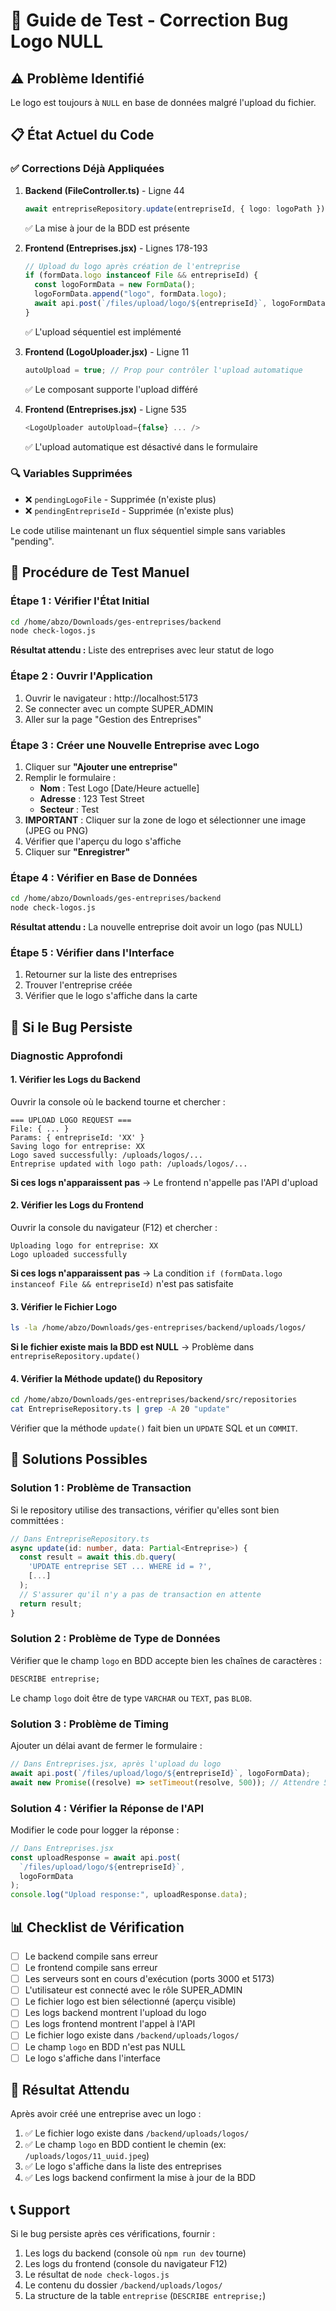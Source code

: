# 🧪 Guide de Test - Correction Bug Logo NULL

## ⚠️ Problème Identifié

Le logo est toujours à `NULL` en base de données malgré l'upload du fichier.

## 📋 État Actuel du Code

### ✅ Corrections Déjà Appliquées

1. **Backend (FileController.ts)** - Ligne 44

   ```typescript
   await entrepriseRepository.update(entrepriseId, { logo: logoPath });
   ```

   ✅ La mise à jour de la BDD est présente

2. **Frontend (Entreprises.jsx)** - Lignes 178-193

   ```javascript
   // Upload du logo après création de l'entreprise
   if (formData.logo instanceof File && entrepriseId) {
     const logoFormData = new FormData();
     logoFormData.append("logo", formData.logo);
     await api.post(`/files/upload/logo/${entrepriseId}`, logoFormData);
   }
   ```

   ✅ L'upload séquentiel est implémenté

3. **Frontend (LogoUploader.jsx)** - Ligne 11

   ```javascript
   autoUpload = true; // Prop pour contrôler l'upload automatique
   ```

   ✅ Le composant supporte l'upload différé

4. **Frontend (Entreprises.jsx)** - Ligne 535
   ```javascript
   <LogoUploader autoUpload={false} ... />
   ```
   ✅ L'upload automatique est désactivé dans le formulaire

### 🔍 Variables Supprimées

- ❌ `pendingLogoFile` - Supprimée (n'existe plus)
- ❌ `pendingEntrepriseId` - Supprimée (n'existe plus)

Le code utilise maintenant un flux séquentiel simple sans variables "pending".

## 🧪 Procédure de Test Manuel

### Étape 1 : Vérifier l'État Initial

```bash
cd /home/abzo/Downloads/ges-entreprises/backend
node check-logos.js
```

**Résultat attendu :** Liste des entreprises avec leur statut de logo

### Étape 2 : Ouvrir l'Application

1. Ouvrir le navigateur : http://localhost:5173
2. Se connecter avec un compte SUPER_ADMIN
3. Aller sur la page "Gestion des Entreprises"

### Étape 3 : Créer une Nouvelle Entreprise avec Logo

1. Cliquer sur **"Ajouter une entreprise"**
2. Remplir le formulaire :
   - **Nom** : Test Logo [Date/Heure actuelle]
   - **Adresse** : 123 Test Street
   - **Secteur** : Test
3. **IMPORTANT** : Cliquer sur la zone de logo et sélectionner une image (JPEG ou PNG)
4. Vérifier que l'aperçu du logo s'affiche
5. Cliquer sur **"Enregistrer"**

### Étape 4 : Vérifier en Base de Données

```bash
cd /home/abzo/Downloads/ges-entreprises/backend
node check-logos.js
```

**Résultat attendu :** La nouvelle entreprise doit avoir un logo (pas NULL)

### Étape 5 : Vérifier dans l'Interface

1. Retourner sur la liste des entreprises
2. Trouver l'entreprise créée
3. Vérifier que le logo s'affiche dans la carte

## 🐛 Si le Bug Persiste

### Diagnostic Approfondi

#### 1. Vérifier les Logs du Backend

Ouvrir la console où le backend tourne et chercher :

```
=== UPLOAD LOGO REQUEST ===
File: { ... }
Params: { entrepriseId: 'XX' }
Saving logo for entreprise: XX
Logo saved successfully: /uploads/logos/...
Entreprise updated with logo path: /uploads/logos/...
```

**Si ces logs n'apparaissent pas** → Le frontend n'appelle pas l'API d'upload

#### 2. Vérifier les Logs du Frontend

Ouvrir la console du navigateur (F12) et chercher :

```
Uploading logo for entreprise: XX
Logo uploaded successfully
```

**Si ces logs n'apparaissent pas** → La condition `if (formData.logo instanceof File && entrepriseId)` n'est pas satisfaite

#### 3. Vérifier le Fichier Logo

```bash
ls -la /home/abzo/Downloads/ges-entreprises/backend/uploads/logos/
```

**Si le fichier existe mais la BDD est NULL** → Problème dans `entrepriseRepository.update()`

#### 4. Vérifier la Méthode update() du Repository

```bash
cd /home/abzo/Downloads/ges-entreprises/backend/src/repositories
cat EntrepriseRepository.ts | grep -A 20 "update"
```

Vérifier que la méthode `update()` fait bien un `UPDATE` SQL et un `COMMIT`.

## 🔧 Solutions Possibles

### Solution 1 : Problème de Transaction

Si le repository utilise des transactions, vérifier qu'elles sont bien committées :

```typescript
// Dans EntrepriseRepository.ts
async update(id: number, data: Partial<Entreprise>) {
  const result = await this.db.query(
    'UPDATE entreprise SET ... WHERE id = ?',
    [...]
  );
  // S'assurer qu'il n'y a pas de transaction en attente
  return result;
}
```

### Solution 2 : Problème de Type de Données

Vérifier que le champ `logo` en BDD accepte bien les chaînes de caractères :

```sql
DESCRIBE entreprise;
```

Le champ `logo` doit être de type `VARCHAR` ou `TEXT`, pas `BLOB`.

### Solution 3 : Problème de Timing

Ajouter un délai avant de fermer le formulaire :

```javascript
// Dans Entreprises.jsx, après l'upload du logo
await api.post(`/files/upload/logo/${entrepriseId}`, logoFormData);
await new Promise((resolve) => setTimeout(resolve, 500)); // Attendre 500ms
```

### Solution 4 : Vérifier la Réponse de l'API

Modifier le code pour logger la réponse :

```javascript
// Dans Entreprises.jsx
const uploadResponse = await api.post(
  `/files/upload/logo/${entrepriseId}`,
  logoFormData
);
console.log("Upload response:", uploadResponse.data);
```

## 📊 Checklist de Vérification

- [ ] Le backend compile sans erreur
- [ ] Le frontend compile sans erreur
- [ ] Les serveurs sont en cours d'exécution (ports 3000 et 5173)
- [ ] L'utilisateur est connecté avec le rôle SUPER_ADMIN
- [ ] Le fichier logo est bien sélectionné (aperçu visible)
- [ ] Les logs backend montrent l'upload du logo
- [ ] Les logs frontend montrent l'appel à l'API
- [ ] Le fichier logo existe dans `/backend/uploads/logos/`
- [ ] Le champ `logo` en BDD n'est pas NULL
- [ ] Le logo s'affiche dans l'interface

## 🎯 Résultat Attendu

Après avoir créé une entreprise avec un logo :

1. ✅ Le fichier logo existe dans `/backend/uploads/logos/`
2. ✅ Le champ `logo` en BDD contient le chemin (ex: `/uploads/logos/11_uuid.jpeg`)
3. ✅ Le logo s'affiche dans la liste des entreprises
4. ✅ Les logs backend confirment la mise à jour de la BDD

## 📞 Support

Si le bug persiste après ces vérifications, fournir :

1. Les logs du backend (console où `npm run dev` tourne)
2. Les logs du frontend (console du navigateur F12)
3. Le résultat de `node check-logos.js`
4. Le contenu du dossier `/backend/uploads/logos/`
5. La structure de la table `entreprise` (`DESCRIBE entreprise;`)
